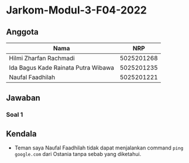 # Jarkom-Modul-3-F04-2022

## Anggota

Nama | NRP |
--- | --- |
Hilmi Zharfan Rachmadi | 5025201268 |
Ida Bagus Kade Rainata Putra Wibawa | 5025201235 |
Naufal Faadhilah | 5025201221 |

## Jawaban

### Soal 1

## Kendala

- Teman saya Naufal Faadhilah tidak dapat menjalankan command `ping google.com` dari Ostania tanpa sebab yang diketahui.

